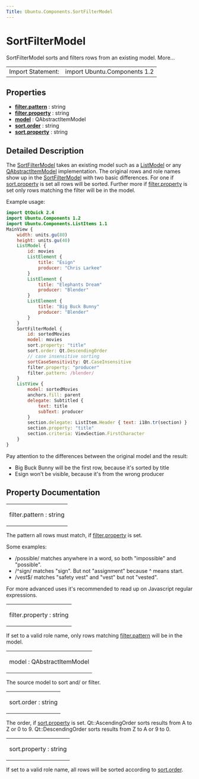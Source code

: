 ```yaml
---
Title: Ubuntu.Components.SortFilterModel
---
```

        
SortFilterModel
===============

<span class="subtitle"></span>
SortFilterModel sorts and filters rows from an existing model. More...

|                   |                              |
|-------------------|------------------------------|
| Import Statement: | import Ubuntu.Components 1.2 |

<span id="properties"></span>
Properties
----------

-   ****[filter.pattern](#filter.pattern-prop)**** : string
-   ****[filter.property](#filter.property-prop)**** : string
-   ****[model](#model-prop)**** : QAbstractItemModel
-   ****[sort.order](#sort.order-prop)**** : string
-   ****[sort.property](#sort.property-prop)**** : string

<span id="details"></span>
Detailed Description
--------------------

The [SortFilterModel](index.html) takes an existing model such as a [ListModel](../../sdk-14.10/QtQuick.qtquick-modelviewsdata-modelview.md#listmodel) or any [QAbstractItemModel](../../sdk-14.10/QtQuick.qtquick-modelviewsdata-cppmodels.md#qabstractitemmodel) implementation. The original rows and role names show up in the [SortFilterModel](index.html) with two basic differences. For one if [sort.property](#sort.property-prop) is set all rows will be sorted. Further more if [filter.property](#filter.property-prop) is set only rows matching the filter will be in the model.

Example usage:

``` qml
import QtQuick 2.4
import Ubuntu.Components 1.2
import Ubuntu.Components.ListItems 1.1
MainView {
    width: units.gu(80)
    height: units.gu(40)
    ListModel {
        id: movies
        ListElement {
            title: "Esign"
            producer: "Chris Larkee"
        }
        ListElement {
            title: "Elephants Dream"
            producer: "Blender"
        }
        ListElement {
            title: "Big Buck Bunny"
            producer: "Blender"
        }
    }
    SortFilterModel {
        id: sortedMovies
        model: movies
        sort.property: "title"
        sort.order: Qt.DescendingOrder
        // case insensitive sorting
        sortCaseSensitivity: Qt.CaseInsensitive
        filter.property: "producer"
        filter.pattern: /blender/
    }
    ListView {
        model: sortedMovies
        anchors.fill: parent
        delegate: Subtitled {
            text: title
            subText: producer
        }
        section.delegate: ListItem.Header { text: i18n.tr(section) }
        section.property: "title"
        section.criteria: ViewSection.FirstCharacter
    }
}
```

Pay attention to the differences between the original model and the result:

-   Big Buck Bunny will be the first row, because it's sorted by title
-   Esign won't be visible, because it's from the wrong producer

Property Documentation
----------------------

<table>
<colgroup>
<col width="100%" />
</colgroup>
<tbody>
<tr class="odd">
<td><p><span id="filter.pattern-prop"></span><span class="name">filter.pattern</span> : <span class="type">string</span></p></td>
</tr>
</tbody>
</table>

The pattern all rows must match, if [filter.property](#filter.property-prop) is set.

Some examples:

-   /possible/ matches anywhere in a word, so both "impossible" and "possible".
-   /^sign/ matches "sign". But not "assignment" because ^ means start.
-   /vest$/ matches "safety vest" and "vest" but not "vested".

For more advanced uses it's recommended to read up on Javascript regular expressions.

<table>
<colgroup>
<col width="100%" />
</colgroup>
<tbody>
<tr class="odd">
<td><p><span id="filter.property-prop"></span><span class="name">filter.property</span> : <span class="type">string</span></p></td>
</tr>
</tbody>
</table>

If set to a valid role name, only rows matching [filter.pattern](#filter.pattern-prop) will be in the model.

<table>
<colgroup>
<col width="100%" />
</colgroup>
<tbody>
<tr class="odd">
<td><p><span id="model-prop"></span><span class="name">model</span> : <span class="type">QAbstractItemModel</span></p></td>
</tr>
</tbody>
</table>

The source model to sort and/ or filter.

<table>
<colgroup>
<col width="100%" />
</colgroup>
<tbody>
<tr class="odd">
<td><p><span id="sort.order-prop"></span><span class="name">sort.order</span> : <span class="type">string</span></p></td>
</tr>
</tbody>
</table>

The order, if [sort.property](#sort.property-prop) is set. Qt::AscendingOrder sorts results from A to Z or 0 to 9. Qt::DescendingOrder sorts results from Z to A or 9 to 0.

<table>
<colgroup>
<col width="100%" />
</colgroup>
<tbody>
<tr class="odd">
<td><p><span id="sort.property-prop"></span><span class="name">sort.property</span> : <span class="type">string</span></p></td>
</tr>
</tbody>
</table>

If set to a valid role name, all rows will be sorted according to [sort.order](#sort.order-prop).

